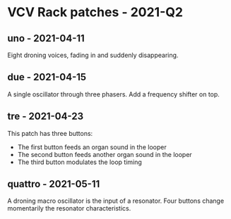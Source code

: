 # VCV Rack patches - 2021-Q2

## uno - 2021-04-11

Eight droning voices, fading in and suddenly disappearing.

## due - 2021-04-15

A single oscillator through three phasers. Add a frequency shifter on top.

## tre - 2021-04-23

This patch has three buttons:

- The first button feeds an organ sound in the looper
- The second button feeds another organ sound in the looper
- The third button modulates the loop timing

## quattro - 2021-05-11

A droning macro oscillator is the input of a resonator. Four buttons change momentarily the resonator characteristics.
